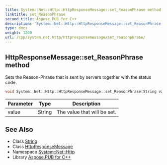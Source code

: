 ```yaml
---
title: System::Net::Http::HttpResponseMessage::set_ReasonPhrase method
linktitle: set_ReasonPhrase
second_title: Aspose.PUB for C++
description: 'System::Net::Http::HttpResponseMessage::set_ReasonPhrase method. Sets the Reason-Phrase that is sent by servers together with the status code in C++.'
type: docs
weight: 1200
url: /cpp/system.net.http/httpresponsemessage/set_reasonphrase/
---
```

## HttpResponseMessage::set_ReasonPhrase method


Sets the Reason-Phrase that is sent by servers together with the status code.

```cpp
void System::Net::Http::HttpResponseMessage::set_ReasonPhrase(String value)
```


| Parameter | Type | Description |
| --- | --- | --- |
| value | String | The value that will be set. |

## See Also

* Class [String](../../../system/string/)
* Class [HttpResponseMessage](../)
* Namespace [System::Net::Http](../../)
* Library [Aspose.PUB for C++](../../../)
